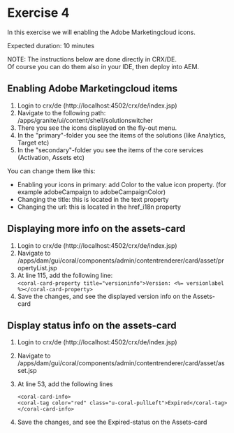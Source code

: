 # Exercise 4

In this exercise we will enabling the Adobe Marketingcloud icons.

Expected duration: 10 minutes

NOTE: The instructions below are done directly in CRX/DE.  
Of course you can do them also in your IDE, then deploy into AEM.

## Enabling Adobe Marketingcloud items

1. Login to crx/de (http://localhost:4502/crx/de/index.jsp)
2. Navigate to the following path: /apps/granite/ui/content/shell/solutionswitcher
3. There you see the icons displayed on the fly-out menu.
4. In the "primary"-folder you see the items of the solutions (like Analytics, Target etc)
5. In the "secondary"-folder you see the items of the core services (Activation, Assets etc)

You can change them like this:
- Enabling your icons in primary: add Color to the value icon property. (for example adobeCampaign to adobeCampaignColor)
- Changing the title: this is located in the text property
- Changing the url: this is located in the href_i18n property

## Displaying more info on the assets-card

 1. Login to crx/de (http://localhost:4502/crx/de/index.jsp)
 2. Navigate to /apps/dam/gui/coral/components/admin/contentrenderer/card/asset/propertyList.jsp
 3. At line 115, add the following line:  
 `<coral-card-property title="versioninfo">Version: <%= versionlabel %></coral-card-property>`  
 4. Save the changes, and see the displayed version info on the Assets-card

## Display status info on the assets-card

1. Login to crx/de (http://localhost:4502/crx/de/index.jsp)
2. Navigate to /apps/dam/gui/coral/components/admin/contentrenderer/card/asset/asset.jsp
3. At line 53, add the following lines

    `<coral-card-info>`  
      `<coral-tag color="red" class="u-coral-pullLeft">Expired</coral-tag>`  
    `</coral-card-info>`

4. Save the changes, and see the Expired-status on the Assets-card
